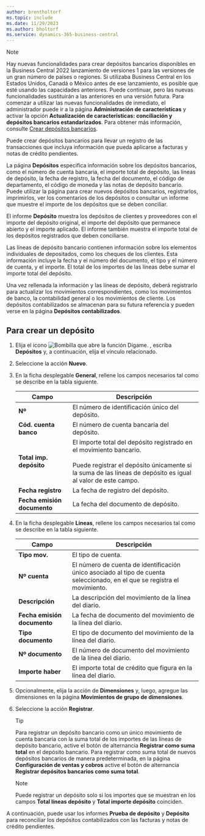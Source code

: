 ```yaml
---
author: brentholtorf
ms.topic: include
ms.date: 11/29/2023
ms.author: bholtorf
ms.service: dynamics-365-business-central
---
```

> [!NOTE]
> Hay nuevas funcionalidades para crear depósitos bancarios disponibles en la Business Central 2022 lanzamiento de versiones 1 para las versiones de un gran número de países o regiones. Si utilizaba Business Central en los Estados Unidos, Canadá o México antes de ese lanzamiento, es posible que esté usando las capacidades anteriores. Puede continuar, pero las nuevas funcionalidades sustituirán a las anteriores en una versión futura. Para comenzar a utilizar las nuevas funcionalidades de inmediato, el administrador puede ir a la página **Administración de características** y activar la opción **Actualización de características: conciliación y depósitos bancarios estandarizados**. Para obtener más información, consulte [Crear depósitos bancarios](../../../bank-create-bank-deposits.md).


Puede crear depósitos bancarios para llevar un registro de las transacciones que incluya información que pueda aplicarse a facturas y notas de crédito pendientes.  

La página **Depósitos** especifica información sobre los depósitos bancarios, como el número de cuenta bancaria, el importe total de depósito, las líneas de depósito, la fecha de registro, la fecha del documento, el código de departamento, el código de moneda y las notas de depósito bancario. Puede utilizar la página para crear nuevos depósitos bancarios, registrarlos, imprimirlos, ver los comentarios de los depósitos o consultar un informe que muestre el importe de los depósitos que se deben conciliar.

El informe **Depósito** muestra los depósitos de clientes y proveedores con el importe del depósito original, el importe del depósito que permanece abierto y el importe aplicado. El informe también muestra el importe total de los depósitos registrados que deben conciliarse.

Las líneas de depósito bancario contienen información sobre los elementos individuales de depositados, como los cheques de los clientes. Esta información incluye la fecha y el número del documento, el tipo y el número de cuenta, y el importe. El total de los importes de las líneas debe sumar el importe total del depósito.

Una vez rellenada la información y las líneas de depósito, deberá registrarlo para actualizar los movimientos correspondientes, como los movimientos de banco, la contabilidad general o los movimientos de cliente. Los depósitos contabilizados se almacenan para su futura referencia y pueden verse en la página **Depósitos contabilizados**.

## Para crear un depósito  
1.  Elija el icono ![Bombilla que abre la función Dígame.](../../../media/ui-search/search_small.png "Dígame qué desea hacer") , escriba **Depósitos** y, a continuación, elija el vínculo relacionado.  
2.  Seleccione la acción **Nuevo**.  
3.  En la ficha desplegable **General**, rellene los campos necesarios tal como se describe en la tabla siguiente.  

    |Campo|Descripción|  
    |---------------------------------|---------------------------------------|  
    |**Nº**|El número de identificación único del depósito.|  
    |**Cód. cuenta banco**|El número de cuenta bancaria del depósito.|  
    |**Total imp. depósito**|El importe total del depósito registrado en el movimiento bancario.<br /><br /> Puede registrar el depósito únicamente si la suma de las líneas de depósito es igual al valor de este campo.|  
    |**Fecha registro**|La fecha de registro del depósito.|  
    |**Fecha emisión documento**|La fecha del documento de depósito.|  
4.  En la ficha desplegable **Líneas**, rellene los campos necesarios tal como se describe en la tabla siguiente.  

    |Campo|Descripción|  
    |---------------------------------|---------------------------------------|  
    |**Tipo mov.**|El tipo de cuenta.|  
    |**Nº cuenta**|El número de cuenta de identificación único asociado al tipo de cuenta seleccionado, en el que se registra el movimiento.|  
    |**Descripción**|La descripción del movimiento de la línea del diario.|  
    |**Fecha emisión documento**|La fecha de documento del movimiento de la línea del diario.|  
    |**Tipo documento**|El tipo de documento del movimiento de la línea del diario.|  
    |**Nº documento**|El número de documento del movimiento de la línea del diario.|  
    |**Importe haber**|El importe total de crédito que figura en la línea del diario.|  

5. Opcionalmente, elija la acción de **Dimensiones** y, luego, agregue las dimensiones en la página **Movimientos de grupo de dimensiones**.  
6. Seleccione la acción **Registrar**.  

    > [!TIP]
    > Para registrar un depósito bancario como un único movimiento de cuenta bancaria con la suma total de los importes de las líneas de depósito bancario, active el botón de alternancia **Registrar como suma total** en el depósito bancario. Para registrar como suma total de nuevos depósitos bancarios de manera predeterminada, en la página **Configuración de ventas y cobros** active el botón de alternancia **Registrar depósitos bancarios como suma total**.

    > [!NOTE]  
    > Puede registrar un depósito solo si los importes que se muestran en los campos **Total líneas depósito** y **Total importe depósito** coinciden.  

A continuación, puede usar los informes **Prueba de depósito** y **Depósito** para reconciliar los depósitos contabilizados con las facturas y notas de crédito pendientes.  
